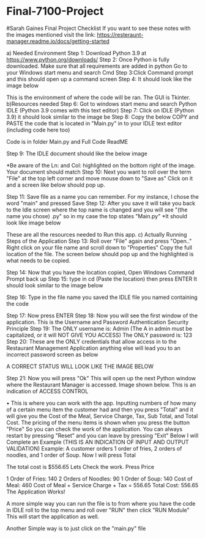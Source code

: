 # Final-7100-Project
#Sarah Gaines 
Final Project Checklist
If you want to see these notes with the images mentioned visit the link: https://resteraunt-manager.readme.io/docs/getting-started

a) Needed Environment
Step 1: Download Python 3.9 at https://www.python.org/downloads/
Step 2: Once Python is fully downloaded.
Make sure that all requirements are added in python 
Go to your Windows start menu and search Cmd
Step 3:Click Command prompt and this should open up a command screen
Step 4: It should look like the image below
 
This is the environment of where the code will be ran.
The GUI is Tkinter. 
b)Resources needed
Step 6: Got to windows start menu and search Python IDLE (Python 3.9 comes with this text editor)
Step 7: Click on IDLE (Python 3.9) it should look similar to the image be 
Step 8: Copy the below COPY and PASTE the code that is located in "Main.py" in to your IDLE text editor (including code here too)

Code is in folder Main.py and Full Code ReadME

Step 9: The IDLE document should like the below image
 
*Be aware of the Ln: and Col: highlighted on the bottom right of the image. Your document should match
Step 10: Next you want to roll over the term "File" at the top left corner and move mouse down to "Save as" Click on it and a screen like below should pop up.
 
Step 11: Save file as a name you can remember. For my instance, I chose the word "main" and pressed Save
Step 12: After you save it will take you back to the Idle screen where the top name is changed and you will see "(the name you chose) .py" so in my case the top states "Main.py"
*It should look like image below
 
These are all the resources needed to Run this app.
c) Actually Running Steps of the Application
Step 13: Roll over "File" again and press "Open.." Right click on your file name and scroll down to "Properties" Copy the full location of the file. The screen below should pop up and the highlighted is what needs to be copied.
 
Step 14: Now that you have the location copied, Open Windows Command Prompt back up
Step 15: type in cd (Paste the location) then press ENTER
It should look similar to the image below
 
Step 16: Type in the file name you saved the IDLE file you named containing the code
 
Step 17: Now press ENTER
Step 18: Now you will see the first window of the application. This is the Username and Password Authentication Security Principle
Step 19: The ONLY username is: Admin (The A in admin must be capitalized, or it will NOT GIVE YOU ACCESS)
The ONLY password is: 123
Step 20: These are the ONLY credentials that allow access in to the Restaurant Management Application anything else will lead you to an incorrect password screen as below
 
A CORRECT STATUS WILL LOOK LIKE THE IMAGE BELOW
 
Step 21: Now you will press "Ok" This will open up the next Python window where the Restaurant Manager is accessed. Image shown below. This is an indication of ACCESS CONTROL
 
•	This is where you can work with the app. Inputting numbers of how many of a certain menu item the customer had and then you press "Total" and it will give you the Cost of the Meal, Service Charge, Tax, Sub Total, and Total Cost.
The pricing of the menu items is shown when you press the button "Price" So you can check the work of the application.
You can always restart by pressing "Reset" and you can leave by pressing "Exit"
Below I will Complete an Example (THIS IS AN INDICATION OF INPUT AND OUTPUT VALIDATION)
Example:
A customer orders 1 order of fries, 2 orders of noodles, and 1 order of Soup. Now I will press Total
 
The total cost is $556.65
Lets Check the work. Press Price
 
1 Order of Fries: 140
2 Orders of Noodles: 90
1 Order of Soup: 140
Cost of Meal: 460
Cost of Meal + Service Charge + Tax = 556.65
Total Cost: 556.65
The Application Works!

A more simple way you can run the file is to from where you have the code in IDLE roll to the top menu and roll over "RUN" then click "RUN Module" This will start the application as well.

Another Simple way is to just click on the "main.py" file
